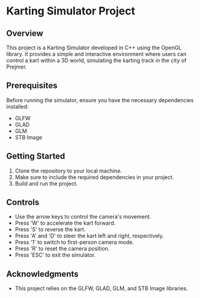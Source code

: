 #  Karting Simulator Project

## Overview
This project is a Karting Simulator developed in C++ using the OpenGL library. It provides a simple and interactive environment where users can control a kart within a 3D world, simulating the karting track in the city of Prejmer.

## Prerequisites
Before running the simulator, ensure you have the necessary dependencies installed:
- GLFW
- GLAD
- GLM
- STB Image

## Getting Started
1. Clone the repository to your local machine.
2. Make sure to include the required dependencies in your project.
3. Build and run the project.

## Controls
- Use the arrow keys to control the camera's movement.
- Press 'W' to accelerate the kart forward.
- Press 'S' to reverse the kart.
- Press 'A' and 'D' to steer the kart left and right, respectively.
- Press '1' to switch to first-person camera mode.
- Press 'R' to reset the camera position.
- Press 'ESC' to exit the simulator.


## Acknowledgments
- This project relies on the GLFW, GLAD, GLM, and STB Image libraries.

   